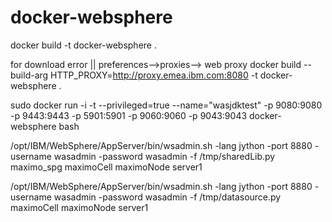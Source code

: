 # docker-websphere

docker build -t docker-websphere .

for download error || preferences-->proxies-->  web proxy
docker build --build-arg HTTP_PROXY=http://proxy.emea.ibm.com:8080 -t docker-websphere .


sudo docker run -i -t --privileged=true --name="wasjdktest" -p 9080:9080 -p 9443:9443 -p 5901:5901 -p 9060:9060 -p 9043:9043 docker-websphere bash


/opt/IBM/WebSphere/AppServer/bin/wsadmin.sh -lang jython -port 8880 -username wasadmin -password wasadmin -f /tmp/sharedLib.py maximo_spg maximoCell maximoNode server1

/opt/IBM/WebSphere/AppServer/bin/wsadmin.sh -lang jython -port 8880 -username wasadmin -password wasadmin -f /tmp/datasource.py maximoCell maximoNode server1
